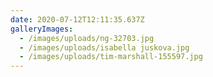 ```yaml
---
date: 2020-07-12T12:11:35.637Z
galleryImages:
  - /images/uploads/ng-32703.jpg
  - /images/uploads/isabella juskova.jpg
  - /images/uploads/tim-marshall-155597.jpg
---
```

